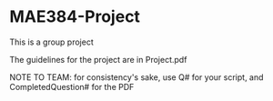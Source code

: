 # MAE384-Project
This is a group project

The guidelines for the project are in Project.pdf


NOTE TO TEAM: for consistency's sake, use Q# for your script, and CompletedQuestion# for the PDF
